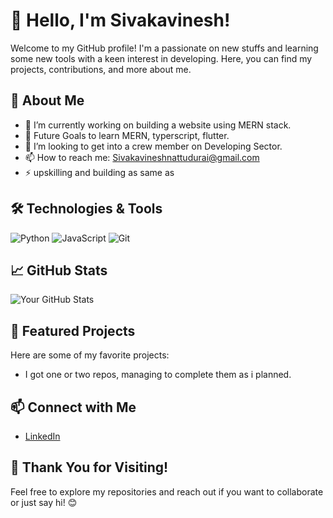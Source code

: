 # 👋 Hello, I'm Sivakavinesh!

Welcome to my GitHub profile! I'm a passionate on new stuffs and learning some new tools with a keen interest in developing. Here, you can find my projects, contributions, and more about me.

## 🚀 About Me

- 🔭 I’m currently working on building a website using MERN stack.
- 🌱 Future Goals to learn MERN, typerscript, flutter.
- 👯 I’m looking to get into a crew member on Developing Sector.
- 📫 How to reach me: Sivakavineshnattudurai@gmail.com
- ⚡ upskilling and building as same as 

## 🛠️ Technologies & Tools

![Python](https://img.shields.io/badge/-Python-3776AB?style=flat-square&logo=python&logoColor=white)
![JavaScript](https://img.shields.io/badge/-JavaScript-F7DF1E?style=flat-square&logo=javascript&logoColor=black)
![Git](https://img.shields.io/badge/-Git-F05032?style=flat-square&logo=git&logoColor=white)

## 📈 GitHub Stats

![Your GitHub Stats](https://github-readme-stats.vercel.app/api?username=Sivakavinesh&show_icons=true&theme=radical)

## 🌟 Featured Projects

Here are some of my favorite projects:

- I got one or two repos, managing to complete them as i planned.

## 📫 Connect with Me

- [LinkedIn](https://www.linkedin.com/in/who-is-sivakavinesh-n/)


## 🎉 Thank You for Visiting!

Feel free to explore my repositories and reach out if you want to collaborate or just say hi! 😊
